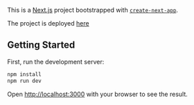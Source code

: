 This is a [Next.js](https://nextjs.org/) project bootstrapped with [`create-next-app`](https://github.com/vercel/next.js/tree/canary/packages/create-next-app).

The project is deployed [here](https://weather-app-frontend-alpha.vercel.app/)

## Getting Started

First, run the development server:

```bash
npm install
npm run dev
```

Open [http://localhost:3000](http://localhost:3000) with your browser to see the result.



